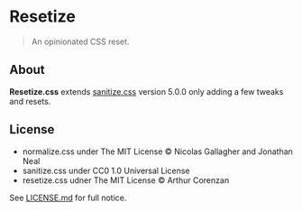 # Resetize

> An opinionated CSS reset.

## About

**Resetize.css** extends [sanitize.css](http://github.com/jonathantneal/sanitize.css) version 5.0.0 only adding a few tweaks
and resets.

## License

- normalize.css under The MIT License © Nicolas Gallagher and Jonathan Neal
- sanitize.css under CC0 1.0 Universal License
- resetize.css udner The MIT License © Arthur Corenzan

See [LICENSE.md](LICENSE.md) for full notice.
